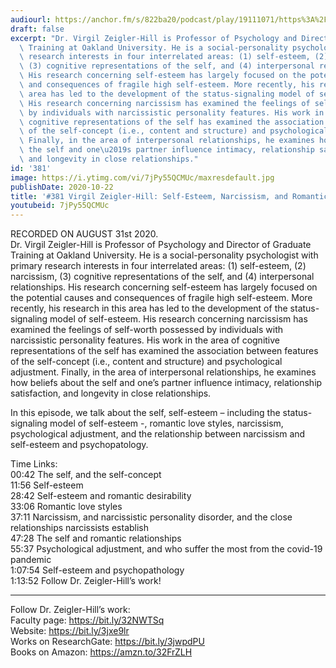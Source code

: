 ```yaml
---
audiourl: https://anchor.fm/s/822ba20/podcast/play/19111071/https%3A%2F%2Fd3ctxlq1ktw2nl.cloudfront.net%2Fstaging%2F2020-8-5%2Ffc507c13-73c4-c874-9bf4-80844ea1de77.m4a
draft: false
excerpt: "Dr. Virgil Zeigler-Hill is Professor of Psychology and Director of Graduate\
  \ Training at Oakland University. He is a social-personality psychologist with primary\
  \ research interests in four interrelated areas: (1) self-esteem, (2) narcissism,\
  \ (3) cognitive representations of the self, and (4) interpersonal relationships.\
  \ His research concerning self-esteem has largely focused on the potential causes\
  \ and consequences of fragile high self-esteem. More recently, his research in this\
  \ area has led to the development of the status-signaling model of self-esteem.\
  \ His research concerning narcissism has examined the feelings of self-worth possessed\
  \ by individuals with narcissistic personality features. His work in the area of\
  \ cognitive representations of the self has examined the association between features\
  \ of the self-concept (i.e., content and structure) and psychological adjustment.\
  \ Finally, in the area of interpersonal relationships, he examines how beliefs about\
  \ the self and one\u2019s partner influence intimacy, relationship satisfaction,\
  \ and longevity in close relationships."
id: '381'
image: https://i.ytimg.com/vi/7jPy55QCMUc/maxresdefault.jpg
publishDate: 2020-10-22
title: '#381 Virgil Zeigler-Hill: Self-Esteem, Narcissism, and Romantic Love Styles'
youtubeid: 7jPy55QCMUc
---
```

<div class="timelinks">

RECORDED ON AUGUST 31st 2020.  
Dr. Virgil Zeigler-Hill is Professor of Psychology and Director of Graduate Training at Oakland University. He is a social-personality psychologist with primary research interests in four interrelated areas: (1) self-esteem, (2) narcissism, (3) cognitive representations of the self, and (4) interpersonal relationships. His research concerning self-esteem has largely focused on the potential causes and consequences of fragile high self-esteem. More recently, his research in this area has led to the development of the status-signaling model of self-esteem. His research concerning narcissism has examined the feelings of self-worth possessed by individuals with narcissistic personality features. His work in the area of cognitive representations of the self has examined the association between features of the self-concept (i.e., content and structure) and psychological adjustment. Finally, in the area of interpersonal relationships, he examines how beliefs about the self and one’s partner influence intimacy, relationship satisfaction, and longevity in close relationships.

In this episode, we talk about the self, self-esteem – including the status-signaling model of self-esteem -, romantic love styles, narcissism, psychological adjustment, and the relationship between narcissism and self-esteem and psychopatology.

Time Links:  
<time>00:42</time> The self, and the self-concept  
<time>11:56</time> Self-esteem  
<time>28:42</time> Self-esteem and romantic desirability  
<time>33:06</time> Romantic love styles  
<time>37:11</time> Narcissism, and narcissistic personality disorder, and the close relationships narcissists establish  
<time>47:28</time> The self and romantic relationships  
<time>55:37</time> Psychological adjustment, and who suffer the most from the covid-19 pandemic  
<time>1:07:54</time> Self-esteem and psychopathology  
<time>1:13:52</time> Follow Dr. Zeigler-Hill’s work!

---

Follow Dr. Zeigler-Hill’s work:  
Faculty page: https://bit.ly/32NWTSq  
Website: https://bit.ly/3jxe9lr  
Works on ResearchGate: https://bit.ly/3jwpdPU  
Books on Amazon: https://amzn.to/32FrZLH
</div>

